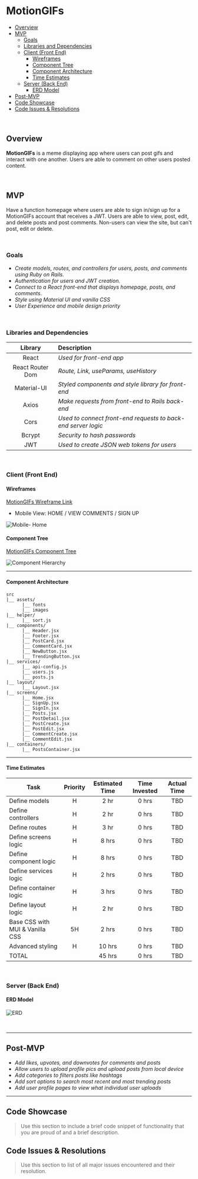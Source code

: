 # MotionGIFs

- [Overview](#overview)
- [MVP](#mvp)
  - [Goals](#goals)
  - [Libraries and Dependencies](#libraries-and-dependencies)
  - [Client (Front End)](#client-front-end)
    - [Wireframes](#wireframes)
    - [Component Tree](#component-tree)
    - [Component Architecture](#component-architecture)
    - [Time Estimates](#time-estimates)
  - [Server (Back End)](#server-back-end)
    - [ERD Model](#erd-model)
- [Post-MVP](#post-mvp)
- [Code Showcase](#code-showcase)
- [Code Issues & Resolutions](#code-issues--resolutions)

<br>

## Overview

**MotionGIFs** is a meme displaying app where users can post gifs and interact with one another. Users are able to comment on other users posted content.

<br>

## MVP

Have a function homepage where users are able to sign in/sign up for a MotionGIFs account that receives a JWT. Users are able to view, post, edit, and delete posts and post comments. Non-users can view the site, but can't post, edit or delete.

<br>

### Goals

- _Create models, routes, and controllers for users, posts, and comments using Ruby on Rails._
- _Authentication for users and JWT creation._
- _Connect to a React front-end that displays homepage, posts, and comments._
- _Style using Material UI and vanilla CSS_
- _User Experience and mobile design priority_

<br>

### Libraries and Dependencies

|     Library      | Description                                                   |
| :--------------: | :------------------------------------------------------------ |
|      React       | _Used for front-end app_                                      |
| React Router Dom | _Route, Link, useParams, useHistory_                          |
|   Material-UI    | _Styled components and style library for front-end_           |
|      Axios       | _Make requests from front-end to Rails back-end_              |
|       Cors       | _Used to connect front-end requests to back-end server logic_ |
|      Bcrypt      | _Security to hash passwords_                                  |
|       JWT        | _Used to create JSON web tokens for users_                    |

<br>

### Client (Front End)

#### Wireframes

[MotionGIFs Wireframe Link](https://www.figma.com/file/Aram4qlCgewyO2y9AsqYUg/MotionGifs?node-id=0%3A1 "wireframe link")

- Mobile View: HOME / VIEW COMMENTS / SIGN UP

![Mobile- Home](assets/MotionGIFs_Wireframe.png)

#### Component Tree

[MotionGIFs Component Tree](https://whimsical.com/5NuTVxmc7QZRhmAcy24TTs "component tree")

![Component Hierarchy](assets/MotionGIFs_ComponentHierarchy.png)

---

#### Component Architecture

```structure
src
|__ assets/
      |__ fonts
      |__ images
|__ helper/
      |__ sort.js
|__ components/
      |__ Header.jsx
      |__ Footer.jsx
      |__ PostCard.jsx
      |__ CommentCard.jsx
      |__ NewButton.jsx
      |__ TrendingButton.jsx
|__ services/
      |__ api-config.js
      |__ users.js
      |__ posts.js
|__ layout/
      |__ Layout.jsx
|__ screens/
      |__ Home.jsx
      |__ SignUp.jsx
      |__ SignIn.jsx
      |__ Posts.jsx
      |__ PostDetail.jsx
      |__ PostCreate.jsx
      |__ PostEdit.jsx
      |__ CommentCreate.jsx
      |__ CommentEdit.jsx
|__ containers/
      |__ PostsContainer.jsx
```

---

#### Time Estimates

| Task                            | Priority | Estimated Time | Time Invested | Actual Time |
| ------------------------------- | :------: | :------------: | :-----------: | :---------: |
| Define models                   |    H     |      2 hr      |     0 hrs     |     TBD     |
| Define controllers              |    H     |      2 hr      |     0 hrs     |     TBD     |
| Define routes                   |    H     |      3 hr      |     0 hrs     |     TBD     |
| Define screens logic            |    H     |     8 hrs      |     0 hrs     |     TBD     |
| Define component logic          |    H     |     8 hrs      |     0 hrs     |     TBD     |
| Define services logic           |    H     |     2 hrs      |     0 hrs     |     TBD     |
| Define container logic          |    H     |     3 hrs      |     0 hrs     |     TBD     |
| Define layout logic             |    H     |      2 hr      |     0 hrs     |     TBD     |
| Base CSS with MUI & Vanilla CSS |    5H    |     2 hrs      |     0 hrs     |     TBD     |
| Advanced styling                |    H     |     10 hrs     |     0 hrs     |     TBD     |
| TOTAL                           |          |     45 hrs     |     0 hrs     |     TBD     |

<br>

### Server (Back End)

#### ERD Model

![ERD](assets/MotionGIFs.drawio.png)

<br>

---

## Post-MVP

- _Add likes, upvotes, and downvotes for comments and posts_
- _Allow users to upload profile pics and upload posts from local device_
- _Add categories to filters posts like hashtags_
- _Add sort options to search most recent and most trending posts_
- _Add user profile pages to view what individual user uploads_

---

## Code Showcase

> Use this section to include a brief code snippet of functionality that you are proud of and a brief description.

## Code Issues & Resolutions

> Use this section to list of all major issues encountered and their resolution.
